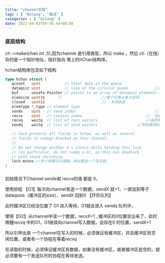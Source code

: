 ```yaml
---
title: "channel实现"
tags : [ "Golang", "面试" ]
categories : [ "Golang" ]
date: 2022-04-02T09:56:44+08:00
---
```


### 底层结构

ch :=make(chan int ,5),因为channle 是引用类型，所以 make ，然后 ch（在栈）存的是一个指针地址，指针指向 堆上的hChan结构体，

hchan结构体包含如下结构

```go
type hchan struct {
   qcount   uint           // total data in the queue					//缓冲区已经存了多少个元素
   dataqsiz uint           // size of the circular queue			//环形队列的大小
   buf      unsafe.Pointer // points to an array of dataqsiz elements 缓冲区在内存的指针位置（一个数组）
   elemsize uint16		//					//每个元素占多大空间
   closed   uint32							//	关闭状态
   elemtype *_type // element type										//通道中的元素类型 指向类型指针
   sendx    uint   // send index									//	目前数组里写的下表
   recvx    uint   // receive index								//	目前数组里读的下表
   recvq    waitq  // list of recv waiters						//读的等待队列		
   sendq    waitq  // list of send waiters					//写的等待队列			sudog

   // lock protects all fields in hchan, as well as several
   // fields in sudogs blocked on this channel.
   //
   // Do not change another G's status while holding this lock
   // (in particular, do not ready a G), as this can deadlock
   // with stack shrinking.
   lock mutex //多个协程可以调用，所以要加一个互斥锁，
}
```

### 

初始情况下Channel sendx和 recvx的值 都是 0，

使用协程 【G1】每次向channel发送一个数据，sendX 就+1，一直加到等于dataqsize（缓冲区的size），sendX 回到0 【环形队列】

此时缓冲区已经没位置了 G1 进入等待，G1就会进入  sendq 队列中， 

使用【G2】从channel中读一个数据，recvX+1 , 缓冲区的0位置空出来了，此时唤醒recvq 中的G1，G1继续向channel写入数据，会存在0 的位置，sendX+1	



所以引申出来 一个channel在写入的时候，必须保证有缓冲区，并且缓冲区有空闲位置，或者有一个协程在等着recvq

在读取的时候，必须保证缓冲区有数据，如果没有缓冲区，或者缓冲区是空的，就必须要有一个发送队列的协程在等待发送。